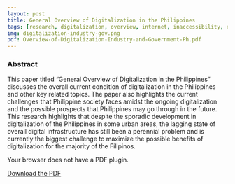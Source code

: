 ```yaml
---
layout: post
title: General Overview of Digitalization in the Philippines
tags: [research, digitalization, overview, internet, inaccessibility, e-commerce, digital divide]
img: digitalization-industry-gov.png
pdf: Overview-of-Digitalization-Industry-and-Government-Ph.pdf
---
```


### Abstract

This paper titled “General Overview of Digitalization in the Philippines” discusses the overall current condition of digitalization in the Philippines and other key related topics. The paper also highlights the current challenges that Philippine society faces amidst the ongoing digitalization and the possible prospects that Philippines may go through in the future. This research highlights that despite the sporadic development in digitalization of the Philippines in some urban areas, the lagging state of overall digital infrastructure has still been a perennial problem and is currently the biggest challenge to maximize the possible benefits of digitalization for the majority of the Filipinos.

<!--more-->

<object id="pdf-viewer" data="/assets/pdf/{{ page.pdf }}" type='application/pdf'>
  <div class="content action">
    <p>Your browser does not have a PDF plugin.</p>
    <p><a href="/assets/pdf/{{ page.pdf }}" download>Download the PDF</a></p>
  </div>
</object>
